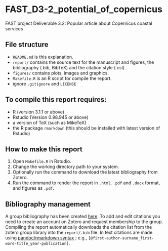 FAST_D3-2_potential_of_copernicus
=================================

FAST project Deliverable 3.2: Popular article about Copernicus coastal services

## File structure

+ `README.md` is this explanation.
+ `report/` contains the source text for the manuscript and figures, the bibliography (.bib, BibTeX) and the citation style (.csl).
+ `figures/` contains plots, images and graphics.
+ `Makefile.R` is an R script for compile the report.
+ ignore `.gitignore` and `LICENSE`


## To compile this report requires:

+ R (version 3.1.1 or above) 
+ Rstudio (Version 0.98.945 or above)
+ a version of TeX (such as MikeTeX)
+ the R package `rmarkdown` (this should be installed with latest version of Rstudio)

## How to make this report

1. Open `Makefile.R` in Rstudio.
1. Change the working directory path to your system.
1. Optionally run the command to download the latest bibliography from Zotero.
1. Run the command to render the report in `.html`, `.pdf` and `.docx` format, and figures as `.pdf`.

## Bibliography management

A group bibliography has been created [here](https://www.zotero.org/groups/fast_d3-2_potential_of_copernicus). To add and edit citations you need to create an account on Zotero and request membership to the group. Compiling the report automatically downloads the citation list from the zotero group library into the `report/.bib` file. In text citations are made using [pandoc/rmarkdown syntax](http://rmarkdown.rstudio.com/authoring_bibliographies_and_citations.html) ; e.g., `[@first-author-surname_first-word-title_year-publication]`.
